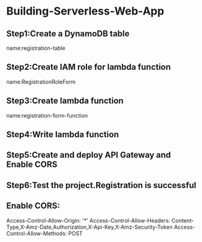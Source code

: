 # Building-Serverless-Web-App

## Step1:Create a DynamoDB table
name:registration-table

## Step2:Create IAM role for lambda function
name:RegistrationRoleForm

##  Step3:Create lambda function
name:registration-form-function

##  Step4:Write lambda function

##  Step5:Create and deploy API Gateway and Enable CORS

##  Step6:Test the project.Registration is successful

##  Enable CORS:

Access-Control-Allow-Origin: '*'
Access-Control-Allow-Headers: Content-Type,X-Amz-Date,Authorization,X-Api-Key,X-Amz-Security-Token
Access-Control-Allow-Methods: POST


